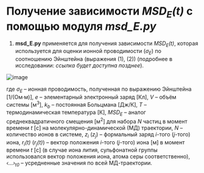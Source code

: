 # Получение зависимости _MSD<sub>E</sub>(t)_ с помощью модуля _msd_E.py_
1) **msd_E.py** применяется для получения зависимости _MSD<sub>E</sub>(t)_, которая используется для оценки ионной проводимости (_σ<sub>E</sub>_) по соотношению Эйнштейна (выражения (1), (2)) (подробнее в исследовании: _ссылка будет доступна позднее_).

![image](https://github.com/user-attachments/assets/e96d6a62-5089-4ec5-8533-cd5a1b8819fc)

где _σ<sub>E</sub>_ – ионная проводимость, полученная по выражению Эйнштейна [1/(Ом∙м)], _e_ – элементарный электронный заряд [Кл], _V_ – объём системы [м<sup>3</sup>], _k<sub>b</sub>_ – постоянная Больцмана [Дж/К], _T_ – термодинамическая температура [К], _MSD<sub>E</sub>_ – аналог среднеквадратичного смещения [м<sup>2</sup>] для набора _N_ частиц в момент времени _t_ [с] на молекулярно-динамической (МД) траектории, _N_ – количество ионов в системе, _z<sub>i</sub>_ (_z<sub>j</sub>_) – формальный заряд _i_-того (_j_-того) иона, _r<sub>i</sub>(t)_ (_r<sub>j</sub>(t)_) – вектор положения _i_-того (_j_-того) иона [м] в момент времени _t_ [с] (в случае иона лития, сульфонатной группы использовался вектор положения иона, атома серы соответственно), _‹...›<sub>t0</sub>_ – усредненные значения по всей МД-траектории.
